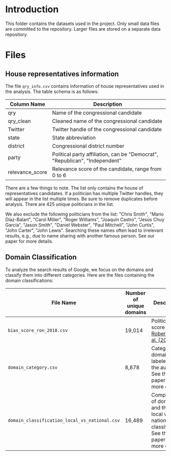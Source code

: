 # Introduction

This folder contains the datasets used in the project. Only small data files are committed to the repository. Larger files are stored on a separate data repository.

# Files

## House representatives information

The file `qry_info.csv` contains information of house representatives used in the analysis.
The table schema is as follows:

| Column Name     | Description                                      |
|-----------------|--------------------------------------------------|
| qry             | Name of the congressional candidate              |
| qry_clean       | Cleaned name of the congressional candidate      |
| Twitter         | Twitter handle of the congressional candidate    |
| state           | State abbreviation                               |
| district        | Congressional district number                    |
| party           | Political party affiliation, can be "Democrat", "Republican", "Independent" |
| relevance_score | Relevance score of the candidate, range from 0 to 6 |

There are a few things to note.
The list only contains the house of representatives candidates.
If a politician has multiple Twitter handles, they will appear in the list multiple times. Be sure to remove duplicates before analysis.
There are 425 unique politicians in the list.

We also exclude the following politicians from the list: "Chris Smith", "Mario Díaz-Balart", "Carol Miller", "Roger Williams", "Joaquín Castro", "Jesús Chuy García", "Jason Smith", "Daniel Webster", "Paul Mitchell", "John Curtis", "John Carter", "John Lewis".
Searching these names often lead to irrelevant results, e.g., due to name sharing with another famous person.
See our paper for more details.

## Domain Classification

To analyze the search results of Google, we focus on the domains and classify them into different categories.
Here are the files containing the domain classifications:

| File Name                                    | Number of unique domains | Description                                                      |
|----------------------------------------------|--------------------------|----------------------------------------|
| `bias_score_ron_2018.csv`                    | 19,014 | Political bias score from [Robertson et al. (2018)](https://doi.org/10.1145/3274417). |
| `domain_category.csv`                        | 8,878 | Category of domains labeled by the authors. See the paper for more details. |
| `domain_classification_local_vs_national.csv`| 16,489 | Compiled list of domains and their local vs national classification. See the paper for more details. |
